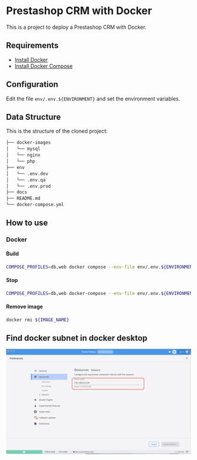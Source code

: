 # Prestashop CRM with Docker

This is a project to deploy a Prestashop CRM with Docker.

## Requirements

- [Install Docker](https://docs.docker.com/get-docker/)
- [Install Docker Compose](https://docs.docker.com/compose/install/)

## Configuration

Edit the file `env/.env.${ENVIRONMENT}` and set the environment variables.

## Data Structure

This is the structure of the cloned project:

```bash
├── docker-images
│   └── mysql
│   └── nginx
│   └── php
├── env
│   └── .env.dev
│   └── .env.qa
│   └── .env.prod
├── docs
├── README.md
└── docker-compose.yml
```

## How to use

### Docker

#### Build

```bash
COMPOSE_PROFILES=db,web docker compose --env-file env/.env.${ENVIRONMENT} --project-name ${PROJECT_NAME} up -d
```

#### Stop

```bash
COMPOSE_PROFILES=db,web docker-compose --env-file env/.env.${ENVIRONMENT} --project-name ${PROJECT_NAME} down
```

#### Remove image

```bash
docker rmi ${IMAGE_NAME}
```

## Find docker subnet in docker desktop

![Docker subnet](./docs/docker-subnet.png)
